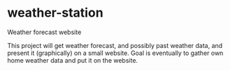 # weather-station
Weather forecast website

This project will get weather forecast, and possibly past weather data, and present it (graphically) on a small website.
Goal is eventually to gather own home weather data and put it on the website.
